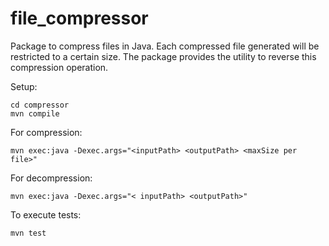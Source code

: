 # file_compressor
Package to compress files in Java. Each compressed file generated will be restricted to a certain size.
The package provides the utility to reverse this compression operation.

Setup:
```
cd compressor
mvn compile

```

For compression:

```
mvn exec:java -Dexec.args="<inputPath> <outputPath> <maxSize per file>"

```

For decompression:

```
mvn exec:java -Dexec.args="< inputPath> <outputPath>"

```

To execute tests:
```
mvn test

```